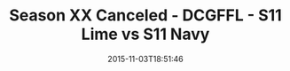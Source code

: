 ---
title: Season XX Canceled - DCGFFL - S11 Lime vs S11 Navy
teams-score:
- team: _teams/s11-lime.md
  score: 36
- team: _teams/s11-navy.md
  score: 28
mvp: MopTop (Lime), Will Chappell (Navy)
game-ball: ''
season: 11
week: 7
date: '2015-11-03T18:51:46'
pageid: season-11-week-7-928-vs-933
---